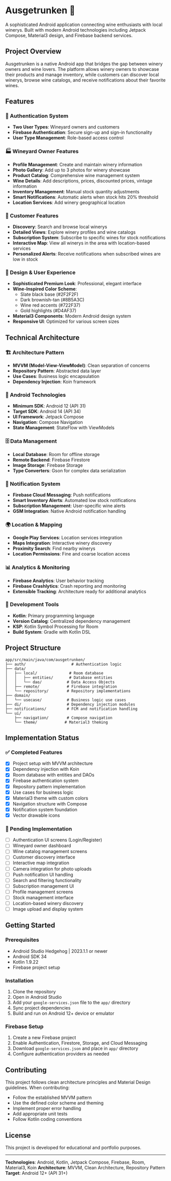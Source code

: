# Ausgetrunken 🍷

A sophisticated Android application connecting wine enthusiasts with local winerys. Built with modern Android technologies including Jetpack Compose, Material3 design, and Firebase backend services.

## Project Overview

Ausgetrunken is a native Android app that bridges the gap between winery owners and wine lovers. The platform allows winery owners to showcase their products and manage inventory, while customers can discover local winerys, browse wine catalogs, and receive notifications about their favorite wines.

## Features

### 🔐 Authentication System
- **Two User Types**: Wineyard owners and customers
- **Firebase Authentication**: Secure sign-up and sign-in functionality
- **User Type Management**: Role-based access control

### 🏭 Wineyard Owner Features
- **Profile Management**: Create and maintain winery information
- **Photo Gallery**: Add up to 3 photos for winery showcase
- **Product Catalog**: Comprehensive wine management system
- **Wine Details**: Add descriptions, prices, discounted prices, vintage information
- **Inventory Management**: Manual stock quantity adjustments
- **Smart Notifications**: Automatic alerts when stock hits 20% threshold
- **Location Services**: Add winery geographical location

### 🍷 Customer Features
- **Discovery**: Search and browse local winerys
- **Detailed Views**: Explore winery profiles and wine catalogs
- **Subscription System**: Subscribe to specific wines for stock notifications
- **Interactive Map**: View all winerys in the area with location-based services
- **Personalized Alerts**: Receive notifications when subscribed wines are low in stock

### 🎨 Design & User Experience
- **Sophisticated Premium Look**: Professional, elegant interface
- **Wine-Inspired Color Scheme**:
  - Slate black base (#2F2F2F)
  - Dark brownish-tan (#8B5A3C)
  - Wine red accents (#722F37)
  - Gold highlights (#D4AF37)
- **Material3 Components**: Modern Android design system
- **Responsive UI**: Optimized for various screen sizes

## Technical Architecture

### 🏗️ Architecture Pattern
- **MVVM (Model-View-ViewModel)**: Clean separation of concerns
- **Repository Pattern**: Abstracted data layer
- **Use Cases**: Business logic encapsulation
- **Dependency Injection**: Koin framework

### 📱 Android Technologies
- **Minimum SDK**: Android 12 (API 31)
- **Target SDK**: Android 14 (API 34)
- **UI Framework**: Jetpack Compose
- **Navigation**: Compose Navigation
- **State Management**: StateFlow with ViewModels

### 🗄️ Data Management
- **Local Database**: Room for offline storage
- **Remote Backend**: Firebase Firestore
- **Image Storage**: Firebase Storage
- **Type Converters**: Gson for complex data serialization

### 🔔 Notification System
- **Firebase Cloud Messaging**: Push notifications
- **Smart Inventory Alerts**: Automated low stock notifications
- **Subscription Management**: User-specific wine alerts
- **GSM Integration**: Native Android notification handling

### 🌍 Location & Mapping
- **Google Play Services**: Location services integration
- **Maps Integration**: Interactive winery discovery
- **Proximity Search**: Find nearby winerys
- **Location Permissions**: Fine and coarse location access

### 📊 Analytics & Monitoring
- **Firebase Analytics**: User behavior tracking
- **Firebase Crashlytics**: Crash reporting and monitoring
- **Extensible Tracking**: Architecture ready for additional analytics

### 🔧 Development Tools
- **Kotlin**: Primary programming language
- **Version Catalog**: Centralized dependency management
- **KSP**: Kotlin Symbol Processing for Room
- **Build System**: Gradle with Kotlin DSL

## Project Structure

```
app/src/main/java/com/ausgetrunken/
├── auth/                    # Authentication logic
├── data/
│   ├── local/              # Room database
│   │   ├── entities/       # Database entities
│   │   └── dao/           # Data Access Objects
│   ├── remote/            # Firebase integration
│   └── repository/        # Repository implementations
├── domain/
│   └── usecase/           # Business logic use cases
├── di/                    # Dependency injection modules
├── notifications/         # FCM and notification handling
└── ui/
    ├── navigation/        # Compose navigation
    └── theme/            # Material3 theming
```

## Implementation Status

### ✅ Completed Features
- [x] Project setup with MVVM architecture
- [x] Dependency injection with Koin
- [x] Room database with entities and DAOs
- [x] Firebase authentication system
- [x] Repository pattern implementation
- [x] Use cases for business logic
- [x] Material3 theme with custom colors
- [x] Navigation structure with Compose
- [x] Notification system foundation
- [x] Vector drawable icons

### 🚧 Pending Implementation
- [ ] Authentication UI screens (Login/Register)
- [ ] Wineyard owner dashboard
- [ ] Wine catalog management screens
- [ ] Customer discovery interface
- [ ] Interactive map integration
- [ ] Camera integration for photo uploads
- [ ] Push notification UI handling
- [ ] Search and filtering functionality
- [ ] Subscription management UI
- [ ] Profile management screens
- [ ] Stock management interface
- [ ] Location-based winery discovery
- [ ] Image upload and display system

## Getting Started

### Prerequisites
- Android Studio Hedgehog | 2023.1.1 or newer
- Android SDK 34
- Kotlin 1.9.22
- Firebase project setup

### Installation
1. Clone the repository
2. Open in Android Studio
3. Add your `google-services.json` file to the `app/` directory
4. Sync project dependencies
5. Build and run on Android 12+ device or emulator

### Firebase Setup
1. Create a new Firebase project
2. Enable Authentication, Firestore, Storage, and Cloud Messaging
3. Download `google-services.json` and place in `app/` directory
4. Configure authentication providers as needed

## Contributing

This project follows clean architecture principles and Material Design guidelines. When contributing:
- Follow the established MVVM pattern
- Use the defined color scheme and theming
- Implement proper error handling
- Add appropriate unit tests
- Follow Kotlin coding conventions

## License

This project is developed for educational and portfolio purposes.

---

**Technologies**: Android, Kotlin, Jetpack Compose, Firebase, Room, Material3, Koin
**Architecture**: MVVM, Clean Architecture, Repository Pattern
**Target**: Android 12+ (API 31+)